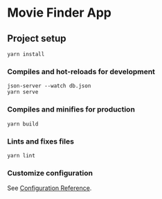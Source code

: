 # Movie Finder App

## Project setup
```
yarn install
```

### Compiles and hot-reloads for development
```
json-server --watch db.json
yarn serve
```

### Compiles and minifies for production
```
yarn build
```

### Lints and fixes files
```
yarn lint
```

### Customize configuration
See [Configuration Reference](https://cli.vuejs.org/config/).
